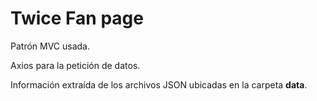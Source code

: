 # Twice Fan page

Patrón MVC usada.

Axios para la petición de datos.

Información extraída de los archivos JSON ubicadas en la carpeta **data**.
